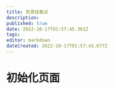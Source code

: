 ```yaml
---
title: 目录挂载点
description: 
published: true
date: 2022-10-17T01:57:45.361Z
tags: 
editor: markdown
dateCreated: 2022-10-17T01:57:43.677Z
---
```


# 初始化页面